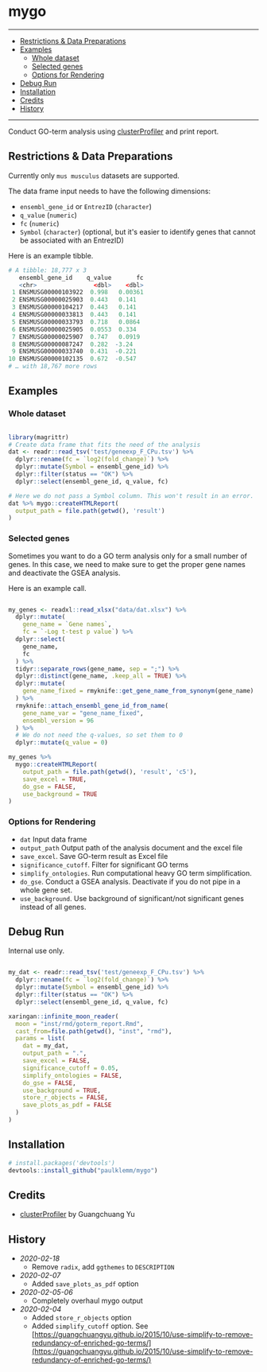 # mygo

---

<!-- TOC depthFrom:2 -->

- [Restrictions & Data Preparations](#restrictions--data-preparations)
- [Examples](#examples)
  - [Whole dataset](#whole-dataset)
  - [Selected genes](#selected-genes)
  - [Options for Rendering](#options-for-rendering)
- [Debug Run](#debug-run)
- [Installation](#installation)
- [Credits](#credits)
- [History](#history)

<!-- /TOC -->

---

Conduct GO-term analysis using [clusterProfiler](https://guangchuangyu.github.io/software/clusterProfiler/) and print report.

## Restrictions & Data Preparations

Currently only `mus musculus` datasets are supported.

The data frame input needs to have the following dimensions:

- `ensembl_gene_id` or `EntrezID` (`character`)
- `q_value` (`numeric`)
- `fc` (`numeric`)
- `Symbol` (`character`) (optional, but it's easier to identify genes that cannot be associated with an EntrezID)

Here is an example tibble.

```R
# A tibble: 18,777 x 3
   ensembl_gene_id    q_value       fc
   <chr>                <dbl>    <dbl>
 1 ENSMUSG00000103922  0.998   0.00361
 2 ENSMUSG00000025903  0.443   0.141  
 3 ENSMUSG00000104217  0.443   0.141  
 4 ENSMUSG00000033813  0.443   0.141  
 5 ENSMUSG00000033793  0.718   0.0864 
 6 ENSMUSG00000025905  0.0553  0.334  
 7 ENSMUSG00000025907  0.747   0.0919 
 8 ENSMUSG00000087247  0.282  -3.24   
 9 ENSMUSG00000033740  0.431  -0.221  
10 ENSMUSG00000102135  0.672  -0.547  
# … with 18,767 more rows
```

## Examples

### Whole dataset

```R

library(magrittr)
# Create data frame that fits the need of the analysis
dat <- readr::read_tsv('test/geneexp_F_CPu.tsv') %>%
  dplyr::rename(fc = `log2(fold_change)`) %>%
  dplyr::mutate(Symbol = ensembl_gene_id) %>%
  dplyr::filter(status == "OK") %>%
  dplyr::select(ensembl_gene_id, q_value, fc)

# Here we do not pass a Symbol column. This won't result in an error.
dat %>% mygo::createHTMLReport(
  output_path = file.path(getwd(), 'result')
)

```

### Selected genes

Sometimes you want to do a GO term analysis only for a small number of genes. In this case, we need to make sure to get the proper gene names and deactivate the GSEA analysis.

Here is an example call.

```R

my_genes <- readxl::read_xlsx("data/dat.xlsx") %>%
  dplyr::mutate(
    gene_name = `Gene names`,
    fc = `-Log t-test p value`) %>%
  dplyr::select(
    gene_name,
    fc
  ) %>%
  tidyr::separate_rows(gene_name, sep = ";") %>%
  dplyr::distinct(gene_name, .keep_all = TRUE) %>%
  dplyr::mutate(
    gene_name_fixed = rmyknife::get_gene_name_from_synonym(gene_name)
  ) %>%
  rmyknife::attach_ensembl_gene_id_from_name(
    gene_name_var = "gene_name_fixed",
    ensembl_version = 96
  ) %>%
  # We do not need the q-values, so set them to 0
  dplyr::mutate(q_value = 0)

my_genes %>%
  mygo::createHTMLReport(
    output_path = file.path(getwd(), 'result', 'c5'),
    save_excel = TRUE,
    do_gse = FALSE,
    use_background = TRUE
)

```

### Options for Rendering

- `dat` Input data frame
- `output_path` Output path of the analysis document and the excel file
- `save_excel`. Save GO-term result as Excel file
- `significance_cutoff`. Filter for significant GO terms
- `simplify_ontologies`. Run computational heavy GO term simplification.
- `do_gse`. Conduct a GSEA analysis. Deactivate if you do not pipe in a whole gene set.
- `use_background`. Use background of significant/not significant genes instead of all genes.

## Debug Run

Internal use only.

```r

my_dat <- readr::read_tsv('test/geneexp_F_CPu.tsv') %>%
  dplyr::rename(fc = `log2(fold_change)`) %>%
  dplyr::mutate(Symbol = ensembl_gene_id) %>%
  dplyr::filter(status == "OK") %>%
  dplyr::select(ensembl_gene_id, q_value, fc)

xaringan::infinite_moon_reader(
  moon = "inst/rmd/goterm_report.Rmd",
  cast_from=file.path(getwd(), "inst", "rmd"),
  params = list(
    dat = my_dat,
    output_path = ".",
    save_excel = FALSE,
    significance_cutoff = 0.05,
    simplify_ontologies = FALSE,
    do_gse = FALSE,
    use_background = TRUE,
    store_r_objects = FALSE,
    save_plots_as_pdf = FALSE
  )
)

```


## Installation

```r
# install.packages('devtools')
devtools::install_github("paulklemm/mygo")
```

## Credits

- [clusterProfiler](https://guangchuangyu.github.io/software/clusterProfiler/) by Guangchuang Yu

## History

- *2020-02-18*
  - Remove `radix`, add `ggthemes` to `DESCRIPTION`
- *2020-02-07*
  - Added `save_plots_as_pdf` option
- *2020-02-05-06*
  - Completely overhaul mygo output
- *2020-02-04*
  - Added `store_r_objects` option
  - Added `simplify_cutoff` option. See [https://guangchuangyu.github.io/2015/10/use-simplify-to-remove-redundancy-of-enriched-go-terms/](https://guangchuangyu.github.io/2015/10/use-simplify-to-remove-redundancy-of-enriched-go-terms/)
